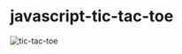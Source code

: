 # javascript-tic-tac-toe
![tic-tac-toe](https://github.com/KularatnaS/javascript-tic-tac-toe/assets/75441376/d4c2cbfa-51ce-4ac8-a12b-43b651bd0a7b)
